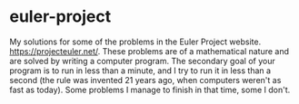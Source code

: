 # euler-project
My solutions for some of the problems in the Euler Project website. https://projecteuler.net/.
These problems are of a mathematical nature and are solved by writing a computer program.
The secondary goal of your program is to run in less than a minute, and I try to run it in  less than a second (the rule was invented 21 years ago, when computers weren't as fast as today). Some problems I manage to finish in that time, some I don't.
